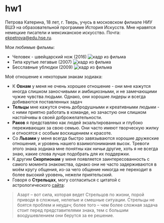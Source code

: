 # hw1
Петрова Катерина, 18 лет, г. Тверь, учусь в московском филиале НИУ ВШЭ на образовательной программе История Искусств.
 Мне нравятся немецкие писатели и мексиканское искусство. Почта: <ekpetrova@edu.hse.ru>.

Мои любимые фильмы: 
* Человек - швейцарский нож (2016) ![кадр из фильма](http://www.kinozala.net/_nw/783/63978246.jpg)
* Типа крутые легавые (2007) ![кадр из фильма](https://theplaylist.net/wp-content/uploads/2017/06/Hot-Fuzz-Simon-Pegg-Nick-Frost-1200x520.jpg)
* Бесславные ублюдки (2009) ![кадр из фильма](http://media2.fdncms.com/sevendaysvt/imager/u/original/2659894/ib2.png) 

Моё отношение к некоторым знакам зодиака: 
* К **Овнам** у меня не очень хорошее отношение - они мне кажутся иногда слишком заносчивыми и амбициозными, и не замечающими чужие чувства людьми. Однако, они хорошие лидеры и всегда добиваются поставленных задач
* **Тельцы** мне кажутся очень добродушными и креативными людьми - с ними приятно работать в команде, но зачастую они слишком настойчивы в своей доброжелательности. 
* **Раков** я представляю как людей экзальтированных и глубоко переживающих за свою семью. Они часто имеют творческую жилку и относятся с особым восхищением к красоте. 
* Со **Львами** у меня всегда быстро завязываются хорошие дружеские отношения, и уровень нашего  взаимопонимания высок. Тревоги этого знака зодиака мне понятны как ничьи другие, хоть я не всегда знаю, какие слова лучше подобрать для их поддержки. 
* К другим **Скорпионам** у меня появляется заинтересованность с самого момента знакомства, однако они не часто задерживаются в моём кругу общения, из-за чего общение никогда не переходит в более высокий уровень, нежели приятельский. 
* Говоря о **Стрельцах**, могу согласиться с цитатой с астрологического [сайта](https://horo.mail.ru/horoscope/zodiac/):
>Азарт – вот сила, которая ведет Стрельцов по жизни, порой приводя в сложные, нелепые и смешные ситуации. Стрельцы не боятся проблем  и неудач; более того – чем более сложная задача стоит перед представителями знака, тем с большим воодушевлением они берутся за ее решение.
